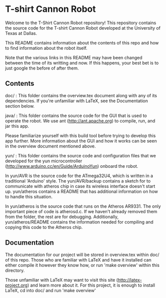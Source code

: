 T-shirt Cannon Robot
=============

Welcome to the T-Shirt Cannon Robot repository! This repository contains the
source code for the T-shirt Cannon Robot developed at the University of Texas
at Dallas.

This README contains information about the contents of this repo and how to
find information about the robot itself.

Note that the various links in this README may have been changed between the
time of its writting and now. If this happens, your best bet is to just google
the before of after them.

Contents
-------------
doc/ :  This folder contains the overview.tex document along with any of its
dependencies. If you're unfamiliar with LaTeX, see the Documentation section
below.

java/ : This folder contains the source code for the GUI that is used to
operate the robot. We use ant (http://ant.apache.org) to compile, run, and
jar this app.

Please familiarize yourself with this build tool before trying to
develop this app further. More information about the GUI and how it works can
be seen in the overview document mentioned above.

yun/ :  This folder contains the source code and configuration files that we
developed for the yun microcontroller (http://www.arduino.cc/en/Guide/ArduinoYun)
onboard the robot.

In yun/AVR is the source code for the ATmega32U4, which is written in a
traditional 'Arduino' style. The yun/AVR/backup contains a sketch for to
communicate with atheros chip in case its wireless interface doesn't start up.
yun/atheros contains a README that has additional information on how to handle
this situation.

In yun/atheros is the source code that runs on the Atheros AR9331. The only
important piece of code is atherosd.c. If we haven't already removed them from
the folder, the rest are for debugging. Additionally, yun/atheros/README
contains the information needed for compiling and copying this code to the
Atheros chip.

Documentation
-------------
The documentation for our project will be stored in overview.tex within doc/ of
this repo. Those who are familiar with LaTeX and have it installed can either
compile it however they know how, or run 'make overview' within this directory.

Those unfamiliar with LaTeX may want to visit this site (http://latex-project.org)
and learn more about it. For this project, it is enough to install LaTeX, cd
into doc/ and run 'make overview'

